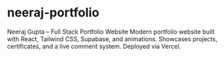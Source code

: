 # neeraj-portfolio
Neeraj Gupta – Full Stack Portfolio Website Modern portfolio website built with React, Tailwind CSS, Supabase, and animations. Showcases projects, certificates, and a live comment system. Deployed via Vercel.
